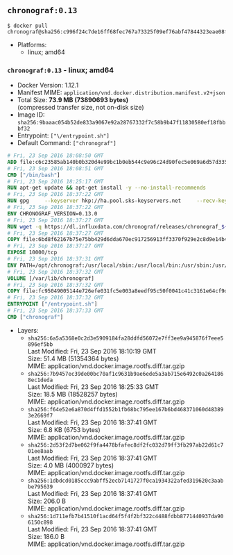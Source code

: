 ## `chronograf:0.13`

```console
$ docker pull chronograf@sha256:c996f24c7de16ff68fec767a73325f09ef76abf47844323eae08f804f12f06c7
```

-	Platforms:
	-	linux; amd64

### `chronograf:0.13` - linux; amd64

-	Docker Version: 1.12.1
-	Manifest MIME: `application/vnd.docker.distribution.manifest.v2+json`
-	Total Size: **73.9 MB (73890693 bytes)**  
	(compressed transfer size, not on-disk size)
-	Image ID: `sha256:9baaac054b52de833a9067e92a28767332f7c58b9b47f11830580ef18fbbbf32`
-	Entrypoint: `["\/entrypoint.sh"]`
-	Default Command: `["chronograf"]`

```dockerfile
# Fri, 23 Sep 2016 18:08:50 GMT
ADD file:c6c23585ab140b0b320d4e99bc1b0eb544c9e96c24d90fec5e069a6d57d335ca in / 
# Fri, 23 Sep 2016 18:08:51 GMT
CMD ["/bin/bash"]
# Fri, 23 Sep 2016 18:25:17 GMT
RUN apt-get update && apt-get install -y --no-install-recommends 		ca-certificates 		curl 		wget 	&& rm -rf /var/lib/apt/lists/*
# Fri, 23 Sep 2016 18:37:22 GMT
RUN gpg     --keyserver hkp://ha.pool.sks-keyservers.net     --recv-keys 05CE15085FC09D18E99EFB22684A14CF2582E0C5
# Fri, 23 Sep 2016 18:37:22 GMT
ENV CHRONOGRAF_VERSION=0.13.0
# Fri, 23 Sep 2016 18:37:27 GMT
RUN wget -q https://dl.influxdata.com/chronograf/releases/chronograf_${CHRONOGRAF_VERSION}_amd64.deb.asc &&     wget -q https://dl.influxdata.com/chronograf/releases/chronograf_${CHRONOGRAF_VERSION}_amd64.deb &&     gpg --batch --verify chronograf_${CHRONOGRAF_VERSION}_amd64.deb.asc chronograf_${CHRONOGRAF_VERSION}_amd64.deb &&     dpkg -i chronograf_${CHRONOGRAF_VERSION}_amd64.deb &&     rm -f chronograf_${CHRONOGRAF_VERSION}_amd64.deb*
# Fri, 23 Sep 2016 18:37:27 GMT
COPY file:6bd8f62167b75e75bb429d6dda670ec917256913ff3370f929e2c8d9e14b475e in /etc/chronograf/chronograf.conf 
# Fri, 23 Sep 2016 18:37:27 GMT
EXPOSE 10000/tcp
# Fri, 23 Sep 2016 18:37:31 GMT
ENV PATH=/opt/chronograf:/usr/local/sbin:/usr/local/bin:/usr/sbin:/usr/bin:/sbin:/bin
# Fri, 23 Sep 2016 18:37:32 GMT
VOLUME [/var/lib/chronograf]
# Fri, 23 Sep 2016 18:37:32 GMT
COPY file:fc95049005144e726efe031fc5e003a8eedf95c50f0041c41c3161e64cf9dbbe in /entrypoint.sh 
# Fri, 23 Sep 2016 18:37:32 GMT
ENTRYPOINT ["/entrypoint.sh"]
# Fri, 23 Sep 2016 18:37:33 GMT
CMD ["chronograf"]
```

-	Layers:
	-	`sha256:6a5a5368e0c2d3e5909184fa28ddfd56072e7ff3ee9a945876f7eee5896ef5bb`  
		Last Modified: Fri, 23 Sep 2016 18:10:19 GMT  
		Size: 51.4 MB (51354364 bytes)  
		MIME: application/vnd.docker.image.rootfs.diff.tar.gzip
	-	`sha256:7b9457ec39de00bc70af1c9631b9ae6ede5a3ab715e6492c0a2641868ec1deda`  
		Last Modified: Fri, 23 Sep 2016 18:25:33 GMT  
		Size: 18.5 MB (18528257 bytes)  
		MIME: application/vnd.docker.image.rootfs.diff.tar.gzip
	-	`sha256:f64e52e6a870d4ffd1552b1fb68bc795ee167b6bd468371060d483893e2669f7`  
		Last Modified: Fri, 23 Sep 2016 18:37:41 GMT  
		Size: 6.8 KB (6753 bytes)  
		MIME: application/vnd.docker.image.rootfs.diff.tar.gzip
	-	`sha256:2d53f2d7be062f9fa4478bfafec8df2fc032d79ff3fb297ab22d61c701ee8aab`  
		Last Modified: Fri, 23 Sep 2016 18:37:41 GMT  
		Size: 4.0 MB (4000927 bytes)  
		MIME: application/vnd.docker.image.rootfs.diff.tar.gzip
	-	`sha256:1dbdcd0185ccc9abff52ecb7141727f0ca1934322afed319620c3aabbe795639`  
		Last Modified: Fri, 23 Sep 2016 18:37:41 GMT  
		Size: 206.0 B  
		MIME: application/vnd.docker.image.rootfs.diff.tar.gzip
	-	`sha256:1d711efb7b41510f1acd64f5f4f2bf322c4488fdbb8771440937da906150c898`  
		Last Modified: Fri, 23 Sep 2016 18:37:41 GMT  
		Size: 186.0 B  
		MIME: application/vnd.docker.image.rootfs.diff.tar.gzip
